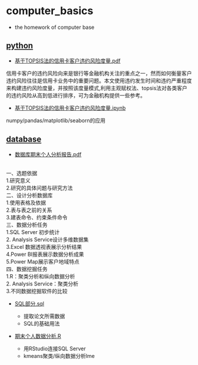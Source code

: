 # computer_basics
- the homework of computer base

## [python](https://github.com/Snowing-ST/computer-basics/tree/master/python)
- [基于TOPSIS法的信用卡客户违约风险度量.pdf](https://github.com/Snowing-ST/computer-basics/blob/master/python/%E5%9F%BA%E4%BA%8ETOPSIS%E6%B3%95%E7%9A%84%E4%BF%A1%E7%94%A8%E5%8D%A1%E5%AE%A2%E6%88%B7%E8%BF%9D%E7%BA%A6%E9%A3%8E%E9%99%A9%E5%BA%A6%E9%87%8F.pdf)

信用卡客户的违约风险向来是银行等金融机构关注的重点之一，然而如何衡量客户违约风险往往是信用卡业务中的重要问题。本文使用违约发生时间和违约严重程度来构建违约风险度量，并按照该度量模式,利用主观赋权法、topsis法对各类客户的违约风险从高到低进行排序，可为金融机构提供一些参考。

- [基于TOPSIS法的信用卡客户违约风险度量.ipynb](https://github.com/Snowing-ST/computer-basics/blob/master/python/%E5%9F%BA%E4%BA%8ETOPSIS%E6%B3%95%E7%9A%84%E4%BF%A1%E7%94%A8%E5%8D%A1%E5%AE%A2%E6%88%B7%E8%BF%9D%E7%BA%A6%E9%A3%8E%E9%99%A9%E5%BA%A6%E9%87%8F.ipynb)

numpy/pandas/matplotlib/seaborn的应用

## [database](https://github.com/Snowing-ST/computer-basics/tree/master/database)
- [数据库期末个人分析报告.pdf](https://github.com/Snowing-ST/computer-basics/blob/master/database/%E6%95%B0%E6%8D%AE%E5%BA%93%E6%9C%9F%E6%9C%AB%E4%B8%AA%E4%BA%BA%E5%88%86%E6%9E%90%E6%8A%A5%E5%91%8A.pdf)
<br>
一、选题依据<br>	
1.研究意义<br>	
2.研究的具体问题与研究方法<br>	
二、设计分析数据库<br>	
1.使用表格及依据<br>	
2.表与表之前的关系<br>	
3.建表命令、约束条件命令<br>	
三、数据分析任务<br>	
1.SQL Server 初步统计<br>	
2. Analysis Service设计多维数据集<br>	
3.Excel 数据透视表展示分析结果<br>	
4.Power BI报表展示数据分析成果<br>	
5.Power Map展示客户地域特点<br>	
四、数据挖掘任务<br>	
1.R：聚类分析和纵向数据分析<br>	
2. Analysis Service：聚类分析<br>	
3.不同数据挖掘软件的比较<br>


- [SQL部分.sql](https://github.com/Snowing-ST/computer-basics/blob/master/database/SQL%E9%83%A8%E5%88%86.sql)

  - 提取论文所需数据<br>
  - SQL的基础用法<br>

- [期末个人数据分析.R](https://github.com/Snowing-ST/computer-basics/blob/master/database/%E6%9C%9F%E6%9C%AB%E4%B8%AA%E4%BA%BA%E6%95%B0%E6%8D%AE%E5%88%86%E6%9E%90.R)

  - 用RStudio连接SQL Server<br>
  - kmeans聚类/纵向数据分析lme<br>
